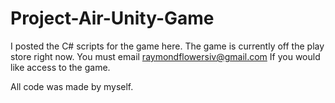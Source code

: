 # Project-Air-Unity-Game

I posted the C# scripts for the game here.
The game is currently off the play store right now. You must email raymondflowersiv@gmail.com If you would like access to the game.

All code was made by myself.
